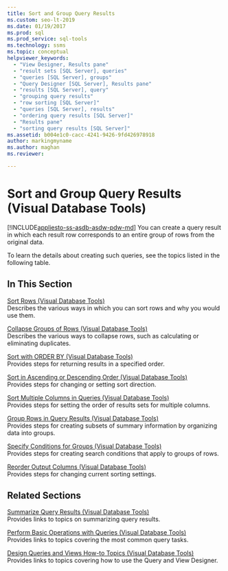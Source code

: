 ```yaml
---
title: Sort and Group Query Results
ms.custom: seo-lt-2019
ms.date: 01/19/2017
ms.prod: sql
ms.prod_service: sql-tools
ms.technology: ssms
ms.topic: conceptual
helpviewer_keywords: 
  - "View Designer, Results pane"
  - "result sets [SQL Server], queries"
  - "queries [SQL Server], groups"
  - "Query Designer [SQL Server], Results pane"
  - "results [SQL Server], query"
  - "grouping query results"
  - "row sorting [SQL Server]"
  - "queries [SQL Server], results"
  - "ordering query results [SQL Server]"
  - "Results pane"
  - "sorting query results [SQL Server]"
ms.assetid: b004e1c0-cacc-4241-9426-9fd426978918
author: markingmyname
ms.author: maghan
ms.reviewer: 

---
```

# Sort and Group Query Results (Visual Database Tools)
[!INCLUDE[appliesto-ss-asdb-asdw-pdw-md](../../includes/appliesto-ss-asdb-asdw-pdw-md.md)]
You can create a query result in which each result row corresponds to an entire group of rows from the original data.  
  
To learn the details about creating such queries, see the topics listed in the following table.  
  
## In This Section  
[Sort Rows &#40;Visual Database Tools&#41;](../../ssms/visual-db-tools/sort-rows-visual-database-tools.md)  
Describes the various ways in which you can sort rows and why you would use them.  
  
[Collapse Groups of Rows &#40;Visual Database Tools&#41;](../../ssms/visual-db-tools/collapse-groups-of-rows-visual-database-tools.md)  
Describes the various ways to collapse rows, such as calculating or eliminating duplicates.  
  
[Sort with ORDER BY &#40;Visual Database Tools&#41;](../../ssms/visual-db-tools/sort-with-order-by-visual-database-tools.md)  
Provides steps for returning results in a specified order.  
  
[Sort in Ascending or Descending Order &#40;Visual Database Tools&#41;](../../ssms/visual-db-tools/sort-in-ascending-or-descending-order-visual-database-tools.md)  
Provides steps for changing or setting sort direction.  
  
[Sort Multiple Columns in Queries &#40;Visual Database Tools&#41;](../../ssms/visual-db-tools/sort-multiple-columns-in-queries-visual-database-tools.md)  
Provides steps for setting the order of results sets for multiple columns.  
  
[Group Rows in Query Results &#40;Visual Database Tools&#41;](../../ssms/visual-db-tools/group-rows-in-query-results-visual-database-tools.md)  
Provides steps for creating subsets of summary information by organizing data into groups.  
  
[Specify Conditions for Groups &#40;Visual Database Tools&#41;](../../ssms/visual-db-tools/specify-conditions-for-groups-visual-database-tools.md)  
Provides steps for creating search conditions that apply to groups of rows.  
  
[Reorder Output Columns &#40;Visual Database Tools&#41;](../../ssms/visual-db-tools/reorder-output-columns-visual-database-tools.md)  
Provides steps for changing current sorting settings.  
  
## Related Sections  
[Summarize Query Results &#40;Visual Database Tools&#41;](../../ssms/visual-db-tools/summarize-query-results-visual-database-tools.md)  
Provides links to topics on summarizing query results.  
  
[Perform Basic Operations with Queries &#40;Visual Database Tools&#41;](../../ssms/visual-db-tools/perform-basic-operations-with-queries-visual-database-tools.md)  
Provides links to topics covering the most common query tasks.  
  
[Design Queries and Views How-to Topics &#40;Visual Database Tools&#41;](../../ssms/visual-db-tools/design-queries-and-views-how-to-topics-visual-database-tools.md)  
Provides links to topics covering how to use the Query and View Designer.  
  
